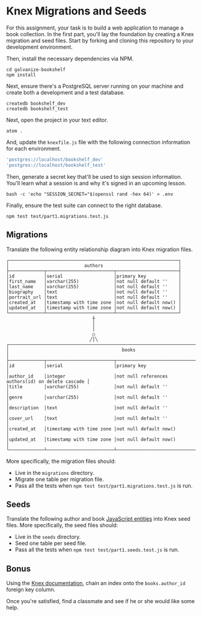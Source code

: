 # Knex Migrations and Seeds

For this assignment, your task is to build a web application to manage a book collection. In the first part, you'll lay the foundation by creating a Knex migration and seed files. Start by forking and cloning this repository to your development environment.

Then, install the necessary dependencies via NPM.

```shell
cd galvanize-bookshelf
npm install
```

Next, ensure there's a PostgreSQL server running on your machine and create both a development and a test database.

```shell
createdb bookshelf_dev
createdb bookshelf_test
```

Next, open the project in your text editor.

```shell
atom .
```

And, update the `knexfile.js` file with the following connection information for each environment.

```javascript
'postgres://localhost/bookshelf_dev'
'postgres://localhost/bookshelf_test'
```

Then, generate a secret key that'll be used to sign session information. You'll learn what a session is and why it's signed in an upcoming lesson.

```shell
bash -c 'echo "SESSION_SECRET="$(openssl rand -hex 64)' > .env
```

Finally, ensure the test suite can connect to the right database.

```shell
npm test test/part1.migrations.test.js
```

## Migrations

Translate the following entity relationship diagram into Knex migration files.

```text
┌───────────────────────────────────────────────────────────────┐
│                            authors                            │
├─────────────┬─────────────────────────┬───────────────────────┤
│id           │serial                   │primary key            │
│first_name   │varchar(255)             │not null default ''    │
│last_name    │varchar(255)             │not null default ''    │
│biography    │text                     │not null default ''    │
│portrait_url │text                     │not null default ''    │
│created_at   │timestamp with time zone │not null default now() │
│updated_at   │timestamp with time zone │not null default now() │
└─────────────┴─────────────────────────┴───────────────────────┘
                                ┼
                                │
                                │
                                ○
                               ╱│╲
┌──────────────────────────────────────────────────────────────────────────────────────────┐
│                                          books                                           │
├─────────────┬─────────────────────────┬──────────────────────────────────────────────────┤
│id           │serial                   │primary key                                       │
│author_id    │integer                  │not null references authors(id) on delete cascade │
│title        │varchar(255)             │not null default ''                               │
│genre        │varchar(255)             │not null default ''                               │
│description  │text                     │not null default ''                               │
│cover_url    │text                     │not null default ''                               │
│created_at   │timestamp with time zone │not null default now()                            │
│updated_at   │timestamp with time zone │not null default now()                            │
└─────────────┴─────────────────────────┴──────────────────────────────────────────────────┘
```

More specifically, the migration files should:

- Live in the `migrations` directory.
- Migrate one table per migration file.
- Pass all the tests when `npm test test/part1.migrations.test.js` is run.

## Seeds

Translate the following author and book [JavaScript entities](https://gist.github.com/ryansobol/fb74ad1e3090b1ce5abdc0d30ae154e8) into Knex seed files. More specifically, the seed files should:

- Live in the `seeds` directory.
- Seed one table per seed file.
- Pass all the tests when `npm test test/part1.seeds.test.js` is run.

## Bonus

Using the [Knex documentation](http://knexjs.org/), chain an index onto the `books.author_id` foreign key column.

Once you're satisfied, find a classmate and see if he or she would like some help.
